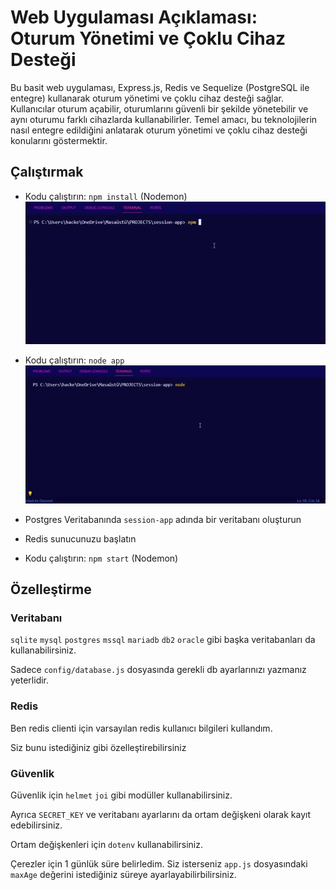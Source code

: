 # Web Uygulaması Açıklaması: Oturum Yönetimi ve Çoklu Cihaz Desteği

Bu basit web uygulaması, Express.js, Redis ve Sequelize (PostgreSQL ile entegre) kullanarak oturum yönetimi ve çoklu cihaz desteği sağlar. Kullanıcılar oturum açabilir, oturumlarını güvenli bir şekilde yönetebilir ve aynı oturumu farklı cihazlarda kullanabilirler. Temel amacı, bu teknolojilerin nasıl entegre edildiğini anlatarak oturum yönetimi ve çoklu cihaz desteği konularını göstermektir.

## Çalıştırmak

- Kodu çalıştırın: `npm install` (Nodemon)
  ![NPM START](assets/npm-start.gif)

- Kodu çalıştırın: `node app`
  ![NODE APP](assets/node-app.gif)

- Postgres Veritabanında `session-app` adında bir veritabanı oluşturun
- Redis sunucunuzu başlatın
- Kodu çalıştırın: `npm start` (Nodemon)

## Özelleştirme

### Veritabanı

`sqlite` `mysql` `postgres` `mssql` `mariadb` `db2` `oracle` gibi başka veritabanları da kullanabilirsiniz.

Sadece `config/database.js` dosyasında gerekli db ayarlarınızı yazmanız yeterlidir.

### Redis

Ben redis clienti için varsayılan redis kullanıcı bilgileri kullandım.

Siz bunu istediğiniz gibi özelleştirebilirsiniz

### Güvenlik

Güvenlik için `helmet` `joi` gibi modüller kullanabilirsiniz.

Ayrıca `SECRET_KEY` ve veritabanı ayarlarını da ortam değişkeni olarak kayıt edebilirsiniz.

Ortam değişkenleri için `dotenv` kullanabilirsiniz.

Çerezler için 1 günlük süre belirledim. Siz isterseniz `app.js` dosyasındaki `maxAge` değerini istediğiniz süreye ayarlayabilirbilirsiniz.
